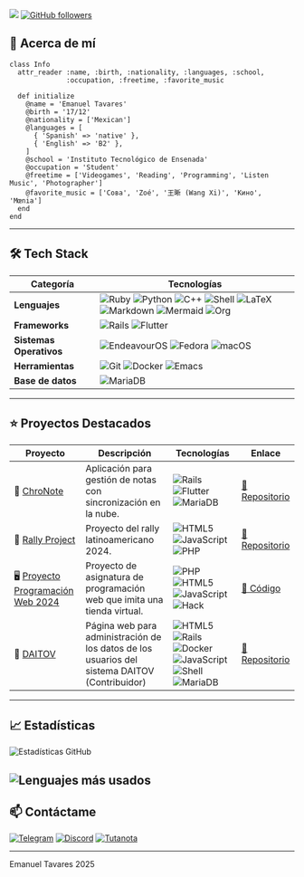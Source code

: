 ![](https://komarev.com/ghpvc/?username=Morche17&color=green)
[![GitHub followers](https://img.shields.io/github/followers/Morche17.svg?style=social&label=Follow)](https://github.com/Morche17?tab=followers)

## 🔎 Acerca de mí

```
class Info
  attr_reader :name, :birth, :nationality, :languages, :school, 
              :occupation, :freetime, :favorite_music

  def initialize
    @name = 'Emanuel Tavares'
    @birth = '17/12'
    @nationality = ['Mexican']
    @languages = [
      { 'Spanish' => 'native' },
      { 'English' => 'B2' },
    ]
    @school = 'Instituto Tecnológico de Ensenada'
    @occupation = 'Student'
    @freetime = ['Videogames', 'Reading', 'Programming', 'Listen Music', 'Photographer']
    @favorite_music = ['Сова', 'Zoé', '王晰 (Wang Xi)', 'Кино', 'Mœnia']
  end
end
```

---

## 🛠 Tech Stack

| **Categoría**       | **Tecnologías**                                                                                                      |
|----------------------|----------------------------------------------------------------------------------------------------------------------|
| **Lenguajes**        | ![Ruby](https://img.shields.io/badge/-Ruby-CC342D?logo=ruby&logoColor=white) ![Python](https://img.shields.io/badge/-Python-3776AB?logo=python&logoColor=white) ![C++](https://img.shields.io/badge/-C++-00599C?logo=c%2B%2B&logoColor=white) ![Shell](https://img.shields.io/badge/-Shell-4EAA25?logo=gnu-bash&logoColor=white) ![LaTeX](https://img.shields.io/badge/-LaTeX-008080?logo=latex&logoColor=white) ![Markdown](https://img.shields.io/badge/-Markdown-000000?logo=markdown&logoColor=white) ![Mermaid](https://img.shields.io/badge/-Mermaid-FF6B6B?logo=mermaid&logoColor=white) ![Org](https://img.shields.io/badge/-Org-77AA99?logo=org&logoColor=white) |
| **Frameworks**       | ![Rails](https://img.shields.io/badge/-Ruby_on_Rails-CC0000?logo=ruby-on-rails&logoColor=white)                     ![Flutter](https://img.shields.io/badge/-Flutter-02569B?logo=flutter&logoColor=white) |
| **Sistemas Operativos**  | ![EndeavourOS](https://img.shields.io/badge/-EndeavourOS-7F7FFF?logo=endeavouros&logoColor=white) ![Fedora](https://img.shields.io/badge/-Fedora-51A2DA?logo=fedora&logoColor=white) ![macOS](https://img.shields.io/badge/-macOS-000000?logo=apple&logoColor=white) |
| **Herramientas**     | ![Git](https://img.shields.io/badge/-Git-F05032?logo=git&logoColor=white) ![Docker](https://img.shields.io/badge/-Docker-2496ED?logo=docker&logoColor=white) ![Emacs](https://img.shields.io/badge/-Emacs-%237F5AB6?logo=gnu-emacs&logoColor=white) |
| **Base de datos** | ![MariaDB](https://img.shields.io/badge/-MariaDB-003545?logo=mariadb&logoColor=white) |

---

## ⭐ Proyectos Destacados

| **Proyecto** | **Descripción** | **Tecnologías** | **Enlace** |
|--------------|-----------------|------------------|------------|
| 📝 [ChroNote](https://github.com/Morche17/ChroNote) | Aplicación para gestión de notas con sincronización en la nube. | ![Rails](https://img.shields.io/badge/-Ruby_on_Rails-CC0000?logo=ruby-on-rails&logoColor=white) ![Flutter](https://img.shields.io/badge/-Flutter-02569B?logo=flutter&logoColor=white) ![MariaDB](https://img.shields.io/badge/-MariaDB-003545?logo=mariadb&logoColor=white) | [🔗 Repositorio](https://github.com/Morche17/ChroNote) |
| 🏁 [Rally Project](https://github.com/Morche17/rally-project) | Proyecto del rally latinoamericano 2024. | ![HTML5](https://img.shields.io/badge/-HTML5-E34F26?logo=html5&logoColor=white) ![JavaScript](https://img.shields.io/badge/-JavaScript-F7DF1E?logo=javascript&logoColor=black) ![PHP](https://img.shields.io/badge/-PHP-777BB4?logo=php&logoColor=white) | [🔗 Repositorio](https://github.com/Morche17/rally-project) |
| 🖥️ [Proyecto Programación Web 2024](https://github.com/Morche17/proyecto-programacion-web-2024) | Proyecto de asignatura de programación web que imita una tienda virtual.| ![PHP](https://img.shields.io/badge/-PHP-777BB4) ![HTML5](https://img.shields.io/badge/-HTML5-E34F26) ![JavaScript](https://img.shields.io/badge/-JavaScript-F7DF1E) ![Hack](https://img.shields.io/badge/-Hack-EC3750?logo=hack&logoColor=white) | [📂 Código](https://github.com/Morche17/proyecto-programacion-web-2024) |
| 🩼 [DAITOV](https://github.com/cano0-o/DAITOV) | Página web para administración de los datos de los usuarios del sistema DAITOV (Contribuidor) | ![HTML5](https://img.shields.io/badge/-HTML5-E34F26) ![Rails](https://img.shields.io/badge/-Ruby_on_Rails-CC0000) ![Docker](https://img.shields.io/badge/-Docker-2496ED) ![JavaScript](https://img.shields.io/badge/-JavaScript-F7DF1E) ![Shell](https://img.shields.io/badge/-Shell-4EAA25?logo=gnu-bash&logoColor=white) ![MariaDB](https://img.shields.io/badge/-MariaDB-003545) | [🔗 Repositorio](https://github.com/cano0-o/DAITOV) |

---

## 📈 Estadísticas

![Estadísticas GitHub](https://github-readme-stats.vercel.app/api?username=Morche17&show_icons=true&theme=radical)

![Lenguajes más usados](https://github-readme-stats.vercel.app/api/top-langs/?username=Morche17&layout=compact&theme=dark)
---

## 📫 Contáctame

[![Telegram](https://img.shields.io/badge/-Telegram-2CA5E0?logo=telegram&logoColor=white)](https://t.me/m0rch3ll4)
[![Discord](https://img.shields.io/badge/-Discord-5865F2?logo=discord&logoColor=white)](https://discord.com/users/mozhe_mozhe)
[![Tutanota](https://img.shields.io/badge/-Tutanota-840010?logo=maildotru&logoColor=white)](mailto:tavares2003@tutanota.com)

---

Emanuel Tavares 2025

<!--✨ **"Escribe tu cita favorita aquí"** ✨-->

<!--
**Morche17/Morche17** is a ✨ _special_ ✨ repository because its `README.md` (this file) appears on your GitHub profile.

Here are some ideas to get you started:

- 🔭 I’m currently working on ...
- 🌱 I’m currently learning ...
- 👯 I’m looking to collaborate on ...
- 🤔 I’m looking for help with ...
- 💬 Ask me about ...
- 📫 How to reach me: ...
- 😄 Pronouns: ...
- ⚡ Fun fact: ...
-->
